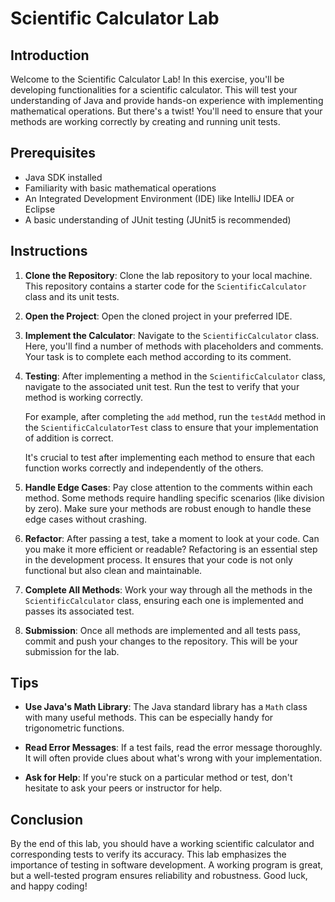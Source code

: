 # Scientific Calculator Lab

## Introduction

Welcome to the Scientific Calculator Lab! In this exercise, you'll be developing functionalities for a scientific calculator. This will test your understanding of Java and provide hands-on experience with implementing mathematical operations. But there's a twist! You'll need to ensure that your methods are working correctly by creating and running unit tests.

## Prerequisites

- Java SDK installed
- Familiarity with basic mathematical operations
- An Integrated Development Environment (IDE) like IntelliJ IDEA or Eclipse
- A basic understanding of JUnit testing (JUnit5 is recommended)

## Instructions

1. **Clone the Repository**:
   Clone the lab repository to your local machine. This repository contains a starter code for the `ScientificCalculator` class and its unit tests.

2. **Open the Project**:
   Open the cloned project in your preferred IDE.

3. **Implement the Calculator**:
   Navigate to the `ScientificCalculator` class. Here, you'll find a number of methods with placeholders and comments. Your task is to complete each method according to its comment.

4. **Testing**:
   After implementing a method in the `ScientificCalculator` class, navigate to the associated unit test. Run the test to verify that your method is working correctly.

   For example, after completing the `add` method, run the `testAdd` method in the `ScientificCalculatorTest` class to ensure that your implementation of addition is correct.

   It's crucial to test after implementing each method to ensure that each function works correctly and independently of the others.

5. **Handle Edge Cases**:
   Pay close attention to the comments within each method. Some methods require handling specific scenarios (like division by zero). Make sure your methods are robust enough to handle these edge cases without crashing.

6. **Refactor**:
   After passing a test, take a moment to look at your code. Can you make it more efficient or readable? Refactoring is an essential step in the development process. It ensures that your code is not only functional but also clean and maintainable.

7. **Complete All Methods**:
   Work your way through all the methods in the `ScientificCalculator` class, ensuring each one is implemented and passes its associated test.

8. **Submission**:
   Once all methods are implemented and all tests pass, commit and push your changes to the repository. This will be your submission for the lab.

## Tips

- **Use Java's Math Library**: The Java standard library has a `Math` class with many useful methods. This can be especially handy for trigonometric functions.

- **Read Error Messages**: If a test fails, read the error message thoroughly. It will often provide clues about what's wrong with your implementation.

- **Ask for Help**: If you're stuck on a particular method or test, don't hesitate to ask your peers or instructor for help.

## Conclusion

By the end of this lab, you should have a working scientific calculator and corresponding tests to verify its accuracy. This lab emphasizes the importance of testing in software development. A working program is great, but a well-tested program ensures reliability and robustness. Good luck, and happy coding!